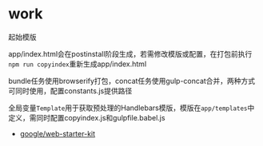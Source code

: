 # work

起始模版

app/index.html会在postinstall阶段生成，若需修改模版或配置，在打包前执行`npm run copyindex`重新生成app/index.html

bundle任务使用browserify打包，concat任务使用gulp-concat合并，两种方式可同时使用，配置constants.js提供路径

全局变量`Template`用于获取预处理的Handlebars模版，模版在`app/templates`中定义，需同时配置copyindex.js和gulpfile.babel.js

+ [google/web-starter-kit](https://github.com/google/web-starter-kit "google/web-starter-kit")
